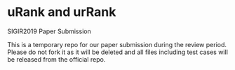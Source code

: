 # uRank and urRank
SIGIR2019 Paper Submission

This is a temporary repo for our paper submission during the review period. Please do not fork it as it will be deleted and all files including test cases will be released from the official repo.
